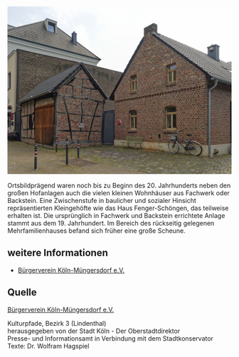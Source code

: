 ![Haus Fenger-Schöngen](./images/05315000-b03-t03/p3.3.jpg)

Ortsbildprägend waren noch bis zu Beginn des 20. Jahrhunderts neben den großen Hofanlagen auch die vielen kleinen Wohnhäuser aus Fachwerk oder Backstein. Eine Zwischenstufe in baulicher und sozialer Hinsicht repräsentierten Kleingehöfte wie das Haus Fenger-Schöngen, das teilweise erhalten ist. Die ursprünglich in Fachwerk und Backstein errichtete Anlage stammt aus dem 19. Jahrhundert. Im Bereich des rückseitig gelegenen Mehrfamilienhauses befand sich früher eine große Scheune.

## weitere Informationen

*   [Bürgerverein Köln-Müngersdorf e.V.](https://www.buergerverein-koeln-muengersdorf.de/) 

## Quelle

[Bürgerverein Köln-Müngersdorf e.V.](https://www.buergerverein-koeln-muengersdorf.de/)

Kulturpfade, Bezirk 3 (Lindenthal)  
herausgegeben von der Stadt Köln - Der Oberstadtdirektor  
Presse- und Informationsamt in Verbindung mit dem Stadtkonservator  
Texte: Dr. Wolfram Hagspiel